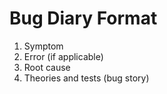 # Bug Diary Format

1. Symptom
2. Error (if applicable)
3. Root cause
4. Theories and tests (bug story)

